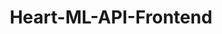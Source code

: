 ---
layout: projects
data_category: web-design
img_path: ../images/heart-frontend.png
title: Heart-ML-API-Frontend
github_link: https://github.com/rawho/heart-api-frontend
website_link: https://rahult.in/heart-api-frontend/
---